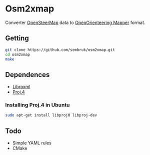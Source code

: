 # Osm2xmap

Converter [OpenSteerMap](http://www.openstreetmap.org) data to [OpenOrienteering Mapper](https://github.com/OpenOrienteering/mapper) format.

## Getting

```bash
git clone https://github.com/sembruk/osm2xmap.git
cd osm2xmap
make
```

## Dependences

* [Libroxml](http://www.libroxml.net/)
* [Proj.4](https://github.com/OSGeo/proj.4)

### Installing Proj.4 in Ubuntu

```bash
sudo apt-get install libproj0 libproj-dev
```

## Todo

* Simple YAML rules
* CMake

